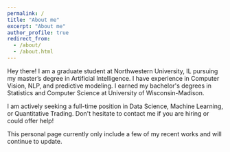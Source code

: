 ```yaml
---
permalink: /
title: "About me"
excerpt: "About me"
author_profile: true
redirect_from: 
  - /about/
  - /about.html
---
```


Hey there! I am a graduate student at Northwestern University, IL pursuing my master’s degree in Artificial Intelligence. I have experience in Computer Vision, NLP, and predictive modeling. I earned my bachelor's degrees in Statistics and Computer Science at University of Wisconsin-Madison.

I am actively seeking a full-time position in Data Science, Machine Learning, or Quantitative Trading. Don't hesitate to contact me if you are hiring or could offer help!

This personal page currently only include a few of my recent works and will continue to update.
